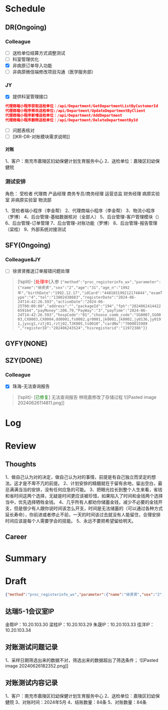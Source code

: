 # Schedule
## DR(Ongoing)
### Colleague
- [ ] 送检单位结算方式调整测试
- [ ] 科室管理优化
- [x] 非病原订单导入功能
- [ ] 非病原微信端修改项目沟通（医学服务部）

### JY
- [x] 提供科室管理接口
```JSON
代理商端小程序获取送检单位：/api/Department/GetDepartmentListByCustomerId
代理商端小程序修改送检单位:/api/Department/UpdateDepartmentByClient
代理商端小程序新增送检单位：/api/Department/AddDepartment
代理商端小程序删除送检单位：/api/Department/DeleteDepartmentById
```

- [ ] 问题表核对
- [ ] [[KR-DR-对账模块需求说明]]

#### 对账
1、客户：南充市嘉陵区妇幼保健计划生育服务中心
2、送检单位：嘉陵区妇幼保健院
### 测试安排
角色：
受检者
代理商
产品经理
商务专员/商务经理
运营总监
财务经理
病原实验室
非病原实验室
物流部

1、受检者端小程序（李金帮）
2、代理商端小程序（李金帮）
3、物流小程序（罗博）
4、后台管理-基础数据核对（全部人）
5、后台管理-客户管理模块（）
6、后台管理-订单管理
7、后台管理-对账功能（罗博）
8、后台管理-报告管理（梁桂）
9、外部系统对接测试
## SFY(Ongoing)
### Colleague&JY
- [ ] 徐贤贤推送订单报错问题处理
>[!split]- [<font color="red">处理中</font>]入参
> ```{"method":"proc_registerinfo_wx","parameter":{"name":"徐贤贤","sex":"2","age":"31","age_n":"1992年","birthDate":"1992.12.17","idCard":"440103199212174844","examType":"4","tel":"13802430883","registerDate":"2024-06-24T14:42:26.593","activeDate":"2024-06-25T00:00:00","address":"","packageId":"194","fph":"2024062414422659164","payMoney":206.79,"PayWay":"3","payTime":"2024-06-24T14:42:26.593","hospCode":"01","choose_comb_code":"SG0007,SG0003,CX0003,CX0004,dd0001,fs0002,gr0001,jk0001,jk0002,jy0136,jy0191,jyxcg1,rztj01,rztj02,TJK005,ts0010","cardNo":"7000015989                                        ","registerID":"202406243524","hisregisterid":"11972386"}}```
## GYFY(NONE)
## SZY(DONE)
### Colleague
- [x] 珠海-无法查询报告
>[!split]- [<font color="green">已修复</font>] 无法查询报告
>林晓嘉修改了存储过程
>![[Pasted image 20240626114811.png]]
# Log

# Review
## Thoughts
1、做自己认为对的决定，做自己认为对的事情，前提是有自己独立而坚定的想法。这才是不卑不亢的前提。
2、计划安排的精髓就在于留有余地，留出空白，最忌满满当当的安排，没有任何应急的可能。
3、把眼光拉长到整个人生来看，省钱和省时间这两个选择，无疑是时间更应该被珍惜，如果陷入了时间和金钱两个选择当中，优先选择牺牲金钱。
4、几乎所有人都劝你储蓄金钱，减少不必要的金钱开支，但是很少有人跟你说时间该怎么开支，时间是无法储蓄的（可以通过各种方式延长寿命），你前进或者停止不前，一天的时间该过去就没有人能留住，合理安排时间应该是每个人需要学会的技能。
5、永远不要把希望留给明天。

## Career


# Summary

# Draft
```JSON
{"method":"proc_registerinfo_wx","parameter":{"name":"徐贤贤","sex":"2","age":"31","age_n":"1992年","birthDate":"1992.12.17","idCard":"440103199212174844","examType":"4","tel":"13802430883","registerDate":"2024-06-24T14:42:26.593","activeDate":"2024-06-25T00:00:00","address":"","packageId":"194","fph":"2024062414422659164","payMoney":206.79,"PayWay":"3","payTime":"2024-06-24T14:42:26.593","hospCode":"01","choose_comb_code":"SG0007,SG0003,CX0003,CX0004,dd0001,fs0002,gr0001,jk0001,jk0002,jy0136,jy0191,jyxcg1,rztj01,rztj02,TJK005,ts0010","cardNo":"7000015989                                        ","registerID":"202406243524","hisregisterid":"11972386"}}
```

## 达瑞5-1会议室IP
金帮IP：10.20.103.30
梁桂IP：10.20.103.29
朱晟IP：10.20.103.33
佳洋IP：10.20.103.34


## 对账测试问题记录
1、采样日期筛选出来的数据不对，筛选出来的数据超出了筛选条件；
![[Pasted image 20240626182352.png]]

## 对账测试内容记录
1、客户：南充市嘉陵区妇幼保健计划生育服务中心
2、送检单位：嘉陵区妇幼保健院
3、对账时间：2024年5月
4、结账数量：84条
5、对账数量：84条